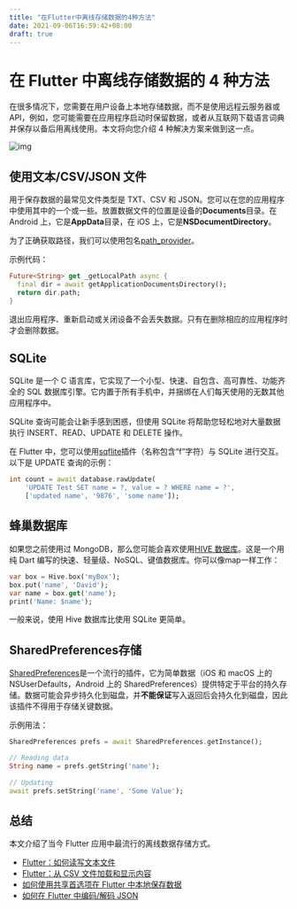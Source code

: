 ```yaml
---
title: "在Flutter中离线存储数据的4种方法"
date: 2021-09-06T16:59:42+08:00
draft: true
---
```


# 在 Flutter 中离线存储数据的 4 种方法

在很多情况下，您需要在用户设备上本地存储数据，而不是使用远程云服务器或 API，例如，您可能需要在应用程序启动时保留数据，或者从互联网下载语言词典并保存以备后用离线使用。本文将向您介绍 4 种解决方案来做到这一点。

![img](https://luckly007.oss-cn-beijing.aliyuncs.com/image/Flutter-store-data.jpg)



## 使用文本/CSV/JSON 文件

用于保存数据的最常见文件类型是 TXT、CSV 和 JSON。您可以在您的应用程序中使用其中的一个或一些。放置数据文件的位置是设备的**Documents**目录。在 Android 上，它是**AppData**目录，在 iOS 上，它是**NSDocumentDirectory**。

为了正确获取路径，我们可以使用包名[path_provider](https://pub.dev/packages/path_provider)。

示例代码：

```dart
Future<String> get _getLocalPath async {
  final dir = await getApplicationDocumentsDirectory();
  return dir.path;
}
```

退出应用程序、重新启动或关闭设备不会丢失数据。只有在删除相应的应用程序时才会删除数据。

## SQLite

SQLite 是一个 C 语言库，它实现了一个小型、快速、自包含、高可靠性、功能齐全的 SQL 数据库引擎。它内置于所有手机中，并捆绑在人们每天使用的无数其他应用程序中。

SQLite 查询可能会让新手感到困惑，但使用 SQLite 将帮助您轻松地对大量数据执行 INSERT、READ、UPDATE 和 DELETE 操作。

在 Flutter 中，您可以使用[sqflite](https://pub.dev/packages/sqflite)插件（名称包含“f”字符）与 SQLite 进行交互。以下是 UPDATE 查询的示例：

```dart
int count = await database.rawUpdate(
    'UPDATE Test SET name = ?, value = ? WHERE name = ?',
    ['updated name', '9876', 'some name']);
```

## 蜂巢数据库



如果您之前使用过 MongoDB，那么您可能会喜欢使用[HIVE 数据库](https://pub.dev/packages/hive)。这是一个用纯 Dart 编写的快速、轻量级、NoSQL、键值数据库。你可以像map一样工作：

```dart
var box = Hive.box('myBox');
box.put('name', 'David');
var name = box.get('name');
print('Name: $name');
```

一般来说，使用 Hive 数据库比使用 SQLite 更简单。

## SharedPreferences存储

[SharedPreferences](https://pub.dev/packages/shared_preferences)是一个流行的插件，它为简单数据（iOS 和 macOS 上的 NSUserDefaults，Android 上的 SharedPreferences）提供特定于平台的持久存储。数据可能会异步持久化到磁盘，并**不能保证**写入返回后会持久化到磁盘，因此该插件不得用于存储关键数据。

示例用法：

```dart
SharedPreferences prefs = await SharedPreferences.getInstance();

// Reading data
String name = prefs.getString('name');
   
// Updating
await prefs.setString('name', 'Some Value');
```

## 总结

本文介绍了当今 Flutter 应用中最流行的离线数据存储方式。

- [Flutter：如何读写文本文件](https://www.kindacode.com/article/flutter-how-to-read-and-write-text-files/)
- [Flutter：从 CSV 文件加载和显示内容](https://www.kindacode.com/article/flutter-load-and-display-content-from-csv-files/)
- [如何使用共享首选项在 Flutter 中本地保存数据](https://www.kindacode.com/article/how-to-locally-save-data-in-flutter/)
- [如何在 Flutter 中编码/解码 JSON](https://www.kindacode.com/article/how-to-encode-decode-json-in-flutter/)
